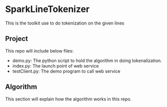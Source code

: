 # SparkLineTokenizer
This is the toolkit use to do tokenization on the given lines

## Project
This repo will include below files:
* demo.py: The python script to hold the algorithm in doing tokenalization.
* index.py: The launch point of web service
* testClient.py: The demo program to call web service 

## Algorithm
This section will explain how the algorithm works in this repo.

